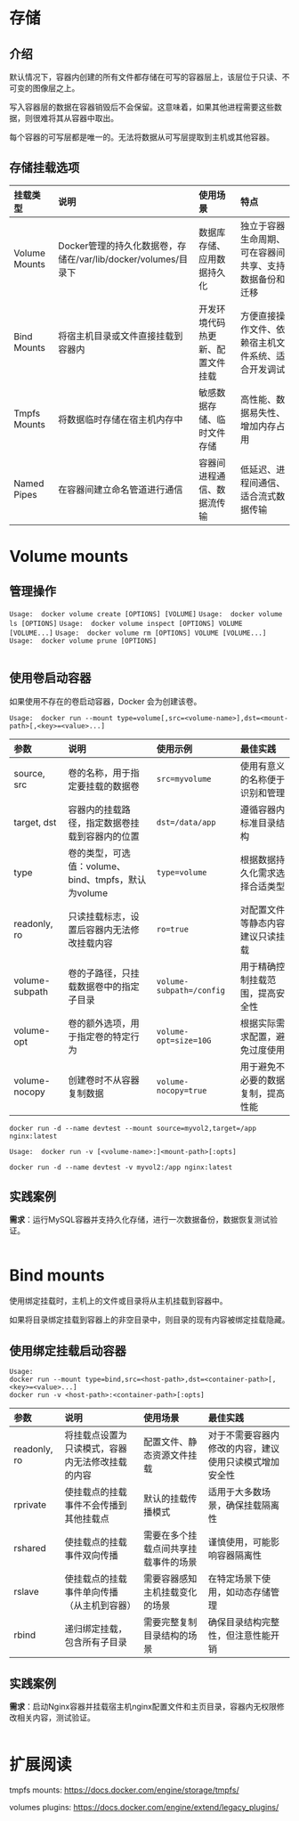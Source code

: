 # 存储
## 介绍
默认情况下，容器内创建的所有文件都存储在可写的容器层上，该层位于只读、不可变的图像层之上。

写入容器层的数据在容器销毁后不会保留。这意味着，如果其他进程需要这些数据，则很难将其从容器中取出。

每个容器的可写层都是唯一的。无法将数据从可写层提取到主机或其他容器。

## 存储挂载选项

| 挂载类型 | 说明 | 使用场景 | 特点 |
|:---------|:-----|:---------|:-----|
| Volume Mounts | Docker管理的持久化数据卷，存储在/var/lib/docker/volumes/目录下 | 数据库存储、应用数据持久化 | 独立于容器生命周期、可在容器间共享、支持数据备份和迁移 |
| Bind Mounts | 将宿主机目录或文件直接挂载到容器内 | 开发环境代码热更新、配置文件挂载 | 方便直接操作文件、依赖宿主机文件系统、适合开发调试 |
| Tmpfs Mounts | 将数据临时存储在宿主机内存中 | 敏感数据存储、临时文件存储 | 高性能、数据易失性、增加内存占用 |
| Named Pipes | 在容器间建立命名管道进行通信 | 容器间进程通信、数据流传输 | 低延迟、进程间通信、适合流式数据传输 |

# Volume mounts
## 管理操作
`Usage:  docker volume create [OPTIONS] [VOLUME]`
`Usage:  docker volume ls [OPTIONS]`
`Usage:  docker volume inspect [OPTIONS] VOLUME [VOLUME...]`
`Usage:  docker volume rm [OPTIONS] VOLUME [VOLUME...]`
`Usage:  docker volume prune [OPTIONS]`
```shell

```

## 使用卷启动容器
如果使用不存在的卷启动容器，Docker 会为创建该卷。

`Usage:  docker run --mount type=volume[,src=<volume-name>],dst=<mount-path>[,<key>=<value>...]`

| 参数 | 说明 | 使用示例 | 最佳实践 |
|:---------|:-----|:---------|:---------|
| source, src | 卷的名称，用于指定要挂载的数据卷 | `src=myvolume` | 使用有意义的名称便于识别和管理 |
| target, dst | 容器内的挂载路径，指定数据卷挂载到容器内的位置 | `dst=/data/app` | 遵循容器内标准目录结构 |
| type | 卷的类型，可选值：volume、bind、tmpfs，默认为volume | `type=volume` | 根据数据持久化需求选择合适类型 |
| readonly, ro | 只读挂载标志，设置后容器内无法修改挂载内容 | `ro=true` | 对配置文件等静态内容建议只读挂载 |
| volume-subpath | 卷的子路径，只挂载数据卷中的指定子目录 | `volume-subpath=/config` | 用于精确控制挂载范围，提高安全性 |
| volume-opt | 卷的额外选项，用于指定卷的特定行为 | `volume-opt=size=10G` | 根据实际需求配置，避免过度使用 |
| volume-nocopy | 创建卷时不从容器复制数据 | `volume-nocopy=true` | 用于避免不必要的数据复制，提高性能 |

```shell
docker run -d --name devtest --mount source=myvol2,target=/app nginx:latest
```

`Usage:  docker run -v [<volume-name>:]<mount-path>[:opts]`
```shell
docker run -d --name devtest -v myvol2:/app nginx:latest
```

## 实践案例
**需求**：运行MySQL容器并支持久化存储，进行一次数据备份，数据恢复测试验证。

```shell

```

# Bind mounts
使用绑定挂载时，主机上的文件或目录将从主机挂载到容器中。

如果将目录绑定挂载到容器上的非空目录中，则目录的现有内容被绑定挂载隐藏。

## 使用绑定挂载启动容器
```shell
Usage: 
docker run --mount type=bind,src=<host-path>,dst=<container-path>[,<key>=<value>...]
docker run -v <host-path>:<container-path>[:opts]
```

| 参数 | 说明 | 使用场景 | 最佳实践 |
|:---------|:-----|:---------|:---------|
| readonly, ro | 将挂载点设置为只读模式，容器内无法修改挂载的内容 | 配置文件、静态资源文件挂载 | 对于不需要容器内修改的内容，建议使用只读模式增加安全性 |
| rprivate | 使挂载点的挂载事件不会传播到其他挂载点 | 默认的挂载传播模式 | 适用于大多数场景，确保挂载隔离性 |
| rshared | 使挂载点的挂载事件双向传播 | 需要在多个挂载点间共享挂载事件的场景 | 谨慎使用，可能影响容器隔离性 |
| rslave | 使挂载点的挂载事件单向传播（从主机到容器） | 需要容器感知主机挂载变化的场景 | 在特定场景下使用，如动态存储管理 |
| rbind | 递归绑定挂载，包含所有子目录 | 需要完整复制目录结构的场景 | 确保目录结构完整性，但注意性能开销 |


## 实践案例
**需求**：启动Nginx容器并挂载宿主机nginx配置文件和主页目录，容器内无权限修改相关内容，测试验证。

```shell

```

# 扩展阅读
tmpfs mounts: https://docs.docker.com/engine/storage/tmpfs/

volumes plugins: https://docs.docker.com/engine/extend/legacy_plugins/